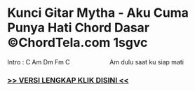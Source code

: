 
 # Kunci Gitar Mytha - Aku Cuma Punya Hati Chord Dasar ©ChordTela.com 1sgvc


Intro : C Am Dm Fm C                       Am dulu saat ku siap mati

###  <a href="https://shortlighzx.web.app?sq=Kunci Gitar Mytha - Aku Cuma Punya Hati Chord Dasar ©ChordTela.com"> >> VERSI LENGKAP KLIK DISINI << </a>
